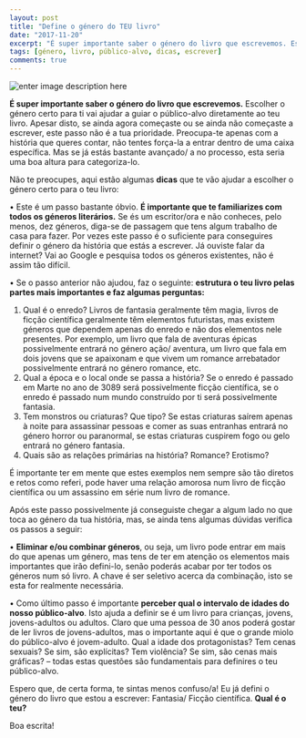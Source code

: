 ```yaml
---
layout: post
title: "Define o género do TEU livro"
date: "2017-11-20"
excerpt: "É super importante saber o género do livro que escrevemos. Escolher o género certo para ti vai ajudar a guiar o público-alvo diretamente ao teu livro."
tags: [género, livro, público-alvo, dicas, escrever]
comments: true
---
```

![enter image description here](https://i.imgur.com/ohJuhDx.jpg)

**É super importante saber o género do livro que escrevemos.** Escolher o género certo para ti vai ajudar a guiar o público-alvo diretamente ao teu livro. Apesar disto, se ainda agora começaste ou se ainda não começaste a escrever, este passo não é a tua prioridade. Preocupa-te apenas com a história que queres contar, não tentes força-la a entrar dentro de uma caixa específica. Mas se já estás bastante avançado/ a no processo, esta seria uma boa altura para categoriza-lo.

Não te preocupes, aqui estão algumas **dicas** que te vão ajudar a escolher o género certo para o teu livro:

•	Este é um passo bastante óbvio. **É importante que te familiarizes com todos os géneros literários.** Se és um escritor/ora e não conheces, pelo menos, dez géneros, diga-se de passagem que tens algum trabalho de casa para fazer. Por vezes este passo é o suficiente para conseguires definir o género da história que estás a escrever. Já ouviste falar da internet? Vai ao Google e pesquisa todos os géneros existentes, não é assim tão difícil.

•	Se o passo anterior não ajudou, faz o seguinte: **estrutura o teu livro pelas partes mais importantes e faz algumas perguntas:**

 1. Qual é o enredo? Livros de fantasia geralmente têm magia, livros de ficção científica geralmente têm elementos futuristas, mas existem géneros que dependem apenas do enredo e não dos elementos nele presentes. Por exemplo, um livro que fala de aventuras épicas possivelmente entrará no género ação/ aventura, um livro que fala em dois jovens que se apaixonam e que vivem um romance arrebatador possivelmente entrará no género romance, etc.
 2. Qual a época e o local onde se passa a história? Se o enredo é passado em Marte no ano de 3089 será possivelmente ficção científica, se o enredo é passado num mundo construído por ti será possivelmente fantasia.
 3. Tem monstros ou criaturas? Que tipo? Se estas criaturas saírem apenas à noite para assassinar pessoas e comer as suas entranhas entrará no género horror ou paranormal, se estas criaturas cuspirem fogo ou gelo entrará no género fantasia. 
 4. Quais são as relações primárias na história? Romance? Erotismo?

É importante ter em mente que estes exemplos nem sempre são tão diretos e retos como referi, pode haver uma relação amorosa num livro de ficção científica ou um assassino em série num livro de romance. 

Após este passo possivelmente já conseguiste chegar a algum lado no que toca ao género da tua história, mas, se ainda tens algumas dúvidas verifica os passos a seguir:

•	**Eliminar e/ou combinar géneros**, ou seja, um livro pode entrar em mais do que apenas um género, mas tens de ter em atenção os elementos mais importantes que irão defini-lo, senão poderás acabar por ter todos os géneros num só livro. A chave é ser seletivo acerca da combinação, isto se esta for realmente necessária.

•	Como último passo é importante **perceber qual o intervalo de idades do nosso público-alvo**. Isto ajuda a definir se é um livro para crianças, jovens, jovens-adultos ou adultos. Claro que uma pessoa de 30 anos poderá gostar de ler livros de jovens-adultos, mas o importante aqui é que o grande miolo do público-alvo é jovem-adulto. Qual a idade dos protagonistas? Tem cenas sexuais? Se sim, são explícitas? Tem violência? Se sim, são cenas mais gráficas? – todas estas questões são fundamentais para definires o teu público-alvo.

Espero que, de certa forma, te sintas menos confuso/a! Eu já defini o género do livro que estou a escrever: Fantasia/ Ficção científica. **Qual é o teu?**

Boa escrita!
